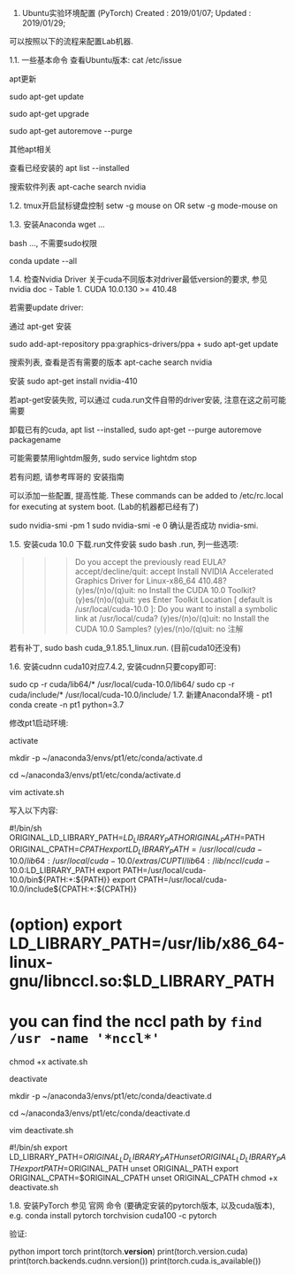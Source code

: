 1. Ubuntu实验环境配置 (PyTorch)
Created : 2019/01/07; Updated : 2019/01/29;

可以按照以下的流程来配置Lab机器.

1.1. 一些基本命令
查看Ubuntu版本: cat /etc/issue

apt更新

sudo apt-get update

sudo apt-get upgrade

sudo apt-get autoremove --purge

其他apt相关

查看已经安装的 apt list --installed

搜索软件列表 apt-cache search nvidia

1.2. tmux开启鼠标键盘控制
setw -g mouse on OR setw -g mode-mouse on

1.3. 安装Anaconda
wget ...

bash ..., 不需要sudo权限

conda update --all

1.4. 检查Nvidia Driver
关于cuda不同版本对driver最低version的要求, 参见 nvidia doc - Table 1. CUDA 10.0.130 >= 410.48

若需要update driver:

通过 apt-get 安装

sudo add-apt-repository ppa:graphics-drivers/ppa + sudo apt-get update

搜索列表, 查看是否有需要的版本 apt-cache search nvidia

安装 sudo apt-get install nvidia-410

若apt-get安装失败, 可以通过 cuda.run文件自带的driver安装, 注意在这之前可能需要

卸载已有的cuda, apt list --installed, sudo apt-get --purge autoremove packagename

可能需要禁用lightdm服务, sudo service lightdm stop

若有问题, 请参考晖哥的 安装指南

可以添加一些配置, 提高性能. These commands can be added to /etc/rc.local for executing at system boot. (Lab的机器都已经有了)

sudo nvidia-smi -pm 1
sudo nvidia-smi -e 0
确认是否成功 nvidia-smi.

1.5. 安装cuda 10.0
下载.run文件安装 sudo bash .run, 列一些选项:

>>> Do you accept the previously read EULA?
accept/decline/quit: accept
>>> Install NVIDIA Accelerated Graphics Driver for Linux-x86_64 410.48?
(y)es/(n)o/(q)uit: no
>>> Install the CUDA 10.0 Toolkit?
(y)es/(n)o/(q)uit: yes
>>> Enter Toolkit Location
[ default is /usr/local/cuda-10.0 ]:
>>> Do you want to install a symbolic link at /usr/local/cuda?
(y)es/(n)o/(q)uit: no
>>> Install the CUDA 10.0 Samples?
(y)es/(n)o/(q)uit: no
注解

若有补丁, sudo bash cuda_9.1.85.1_linux.run. (目前cuda10还没有)

1.6. 安装cudnn
cuda10对应7.4.2, 安装cudnn只要copy即可:

sudo cp -r cuda/lib64/* /usr/local/cuda-10.0/lib64/
sudo cp -r cuda/include/* /usr/local/cuda-10.0/include/
1.7. 新建Anaconda环境 - pt1
conda create -n pt1 python=3.7

修改pt1启动环境:

activate

mkdir -p ~/anaconda3/envs/pt1/etc/conda/activate.d

cd ~/anaconda3/envs/pt1/etc/conda/activate.d

vim activate.sh

写入以下内容:

#!/bin/sh
ORIGINAL_LD_LIBRARY_PATH=$LD_LIBRARY_PATH
ORIGINAL_PATH=$PATH
ORIGINAL_CPATH=$CPATH
export LD_LIBRARY_PATH=/usr/local/cuda-10.0/lib64:/usr/local/cuda-10.0/extras/CUPTI/lib64:/lib/nccl/cuda-10.0:$LD_LIBRARY_PATH
export PATH=/usr/local/cuda-10.0/bin${PATH:+:${PATH}}
export CPATH=/usr/local/cuda-10.0/include${CPATH:+:${CPATH}}
# (option) export LD_LIBRARY_PATH=/usr/lib/x86_64-linux-gnu/libnccl.so:$LD_LIBRARY_PATH
# you can find the nccl path by ``find /usr -name '*nccl*'``
chmod +x activate.sh

deactivate

mkdir -p ~/anaconda3/envs/pt1/etc/conda/deactivate.d

cd ~/anaconda3/envs/pt1/etc/conda/deactivate.d

vim deactivate.sh

#!/bin/sh
export LD_LIBRARY_PATH=$ORIGINAL_LD_LIBRARY_PATH
unset ORIGINAL_LD_LIBRARY_PATH
export PATH=$ORIGINAL_PATH
unset ORIGINAL_PATH
export ORIGINAL_CPATH=$ORIGINAL_CPATH
unset ORIGINAL_CPATH
chmod +x deactivate.sh

1.8. 安装PyTorch
参见 官网 命令 (要确定安装的pytorch版本, 以及cuda版本), e.g. conda install pytorch torchvision cuda100 -c pytorch

验证:

python
import torch
print(torch.__version__)
print(torch.version.cuda)
print(torch.backends.cudnn.version())
print(torch.cuda.is_available())